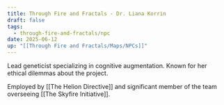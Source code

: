 ```yaml
---
title: Through Fire and Fractals - Dr. Liana Korrin
draft: false
tags:
  - through-fire-and-fractals/npc
date: 2025-06-12
up: "[[Through Fire and Fractals/Maps/NPCs]]"
---
```


Lead geneticist specializing in cognitive augmentation. Known for her ethical dilemmas about the project.

Employed by [[The Helion Directive]] and significant member of the team overseeing [[The Skyfire Initiative]].
